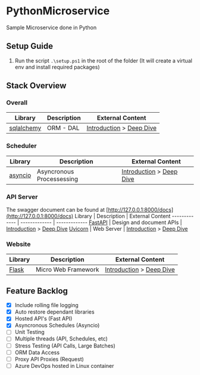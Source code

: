# PythonMicroservice
Sample Microservice done in Python

## Setup Guide
1. Run the script `.\setup.ps1` in the root of the folder (It will create a virtual env and install required packages)

## Stack Overview

### Overall
Library  | Description | External Content
------------- | ------------- | -------------
[sqlalchemy]() | ORM - DAL | [Introduction]() > [Deep Dive]()

### Scheduler
Library  | Description | External Content
------------- | ------------- | -------------
[asyncio]() | Asyncronous Processessing | [Introduction]() > [Deep Dive]()

### API Server
The swagger document can be found at [http://127.0.0.1:8000/docs](http://127.0.0.1:8000/docs)
Library  | Description | External Content
------------- | ------------- | -------------
[FastAPI](https://fastapi.tiangolo.com) | Design and document APIs | [Introduction](https://blog.devgenius.io/brief-introduction-to-fastapi-d6f25793b11a) > [Deep Dive]()
[Uvicorn](https://www.uvicorn.org/) | Web Server | [Introduction]() > [Deep Dive]()

### Website
Library  | Description | External Content
------------- | ------------- | -------------
[Flask](https://flask.palletsprojects.com/en/2.2.x/) | Micro Web Framework | [Introduction]() > [Deep Dive]()

## Feature Backlog
- [x] Include rolling file logging
- [x] Auto restore dependant libraries
- [x] Hosted API's (Fast API)
- [x] Asyncronous Schedules (Asyncio)
- [ ] Unit Testing
- [ ] Multiple threads (API, Schedules, etc)
- [ ] Stress Testing (API Calls, Large Batches)
- [ ] ORM Data Access
- [ ] Proxy API Proxies (Request)
- [ ] Azure DevOps hosted in Linux container
